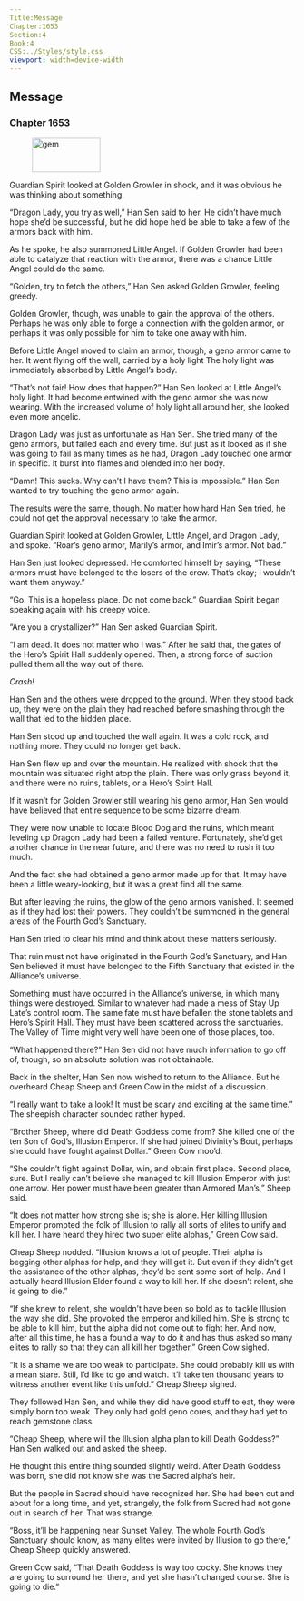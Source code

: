 ```yaml
---
Title:Message 
Chapter:1653 
Section:4 
Book:4 
CSS:../Styles/style.css 
viewport: width=device-width
---
```

  
## Message
### Chapter 1653
  
<figure>
	<img src="../Images/gem.gif" alt="gem" id="gem" width="120" height="60" />
</figure>
  

  
Guardian Spirit looked at Golden Growler in shock, and it was obvious he was thinking about something.

“Dragon Lady, you try as well,” Han Sen said to her. He didn’t have much hope she’d be successful, but he did hope he’d be able to take a few of the armors back with him.

As he spoke, he also summoned Little Angel. If Golden Growler had been able to catalyze that reaction with the armor, there was a chance Little Angel could do the same.

“Golden, try to fetch the others,” Han Sen asked Golden Growler, feeling greedy.

Golden Growler, though, was unable to gain the approval of the others. Perhaps he was only able to forge a connection with the golden armor, or perhaps it was only possible for him to take one away with him.

Before Little Angel moved to claim an armor, though, a geno armor came to her. It went flying off the wall, carried by a holy light The holy light was immediately absorbed by Little Angel’s body.

“That’s not fair! How does that happen?” Han Sen looked at Little Angel’s holy light. It had become entwined with the geno armor she was now wearing. With the increased volume of holy light all around her, she looked even more angelic.

Dragon Lady was just as unfortunate as Han Sen. She tried many of the geno armors, but failed each and every time. But just as it looked as if she was going to fail as many times as he had, Dragon Lady touched one armor in specific. It burst into flames and blended into her body.

“Damn! This sucks. Why can’t I have them? This is impossible.” Han Sen wanted to try touching the geno armor again.

The results were the same, though. No matter how hard Han Sen tried, he could not get the approval necessary to take the armor.

Guardian Spirit looked at Golden Growler, Little Angel, and Dragon Lady, and spoke. “Roar’s geno armor, Marily’s armor, and Imir’s armor. Not bad.”

Han Sen just looked depressed. He comforted himself by saying, “These armors must have belonged to the losers of the crew. That’s okay; I wouldn’t want them anyway.”

“Go. This is a hopeless place. Do not come back.” Guardian Spirit began speaking again with his creepy voice.

“Are you a crystallizer?” Han Sen asked Guardian Spirit.

“I am dead. It does not matter who I was.” After he said that, the gates of the Hero’s Spirit Hall suddenly opened. Then, a strong force of suction pulled them all the way out of there.

*Crash!*

Han Sen and the others were dropped to the ground. When they stood back up, they were on the plain they had reached before smashing through the wall that led to the hidden place.

Han Sen stood up and touched the wall again. It was a cold rock, and nothing more. They could no longer get back.

Han Sen flew up and over the mountain. He realized with shock that the mountain was situated right atop the plain. There was only grass beyond it, and there were no ruins, tablets, or a Hero’s Spirit Hall.

If it wasn’t for Golden Growler still wearing his geno armor, Han Sen would have believed that entire sequence to be some bizarre dream.

They were now unable to locate Blood Dog and the ruins, which meant leveling up Dragon Lady had been a failed venture. Fortunately, she’d get another chance in the near future, and there was no need to rush it too much.

And the fact she had obtained a geno armor made up for that. It may have been a little weary-looking, but it was a great find all the same.

But after leaving the ruins, the glow of the geno armors vanished. It seemed as if they had lost their powers. They couldn’t be summoned in the general areas of the Fourth God’s Sanctuary.

Han Sen tried to clear his mind and think about these matters seriously.

That ruin must not have originated in the Fourth God’s Sanctuary, and Han Sen believed it must have belonged to the Fifth Sanctuary that existed in the Alliance’s universe.

Something must have occurred in the Alliance’s universe, in which many things were destroyed. Similar to whatever had made a mess of Stay Up Late’s control room. The same fate must have befallen the stone tablets and Hero’s Spirit Hall. They must have been scattered across the sanctuaries. The Valley of Time might very well have been one of those places, too.

“What happened there?” Han Sen did not have much information to go off of, though, so an absolute solution was not obtainable.

Back in the shelter, Han Sen now wished to return to the Alliance. But he overheard Cheap Sheep and Green Cow in the midst of a discussion.

“I really want to take a look! It must be scary and exciting at the same time.” The sheepish character sounded rather hyped.

“Brother Sheep, where did Death Goddess come from? She killed one of the ten Son of God’s, Illusion Emperor. If she had joined Divinity’s Bout, perhaps she could have fought against Dollar.” Green Cow moo’d.

“She couldn’t fight against Dollar, win, and obtain first place. Second place, sure. But I really can’t believe she managed to kill Illusion Emperor with just one arrow. Her power must have been greater than Armored Man’s,” Sheep said.

“It does not matter how strong she is; she is alone. Her killing Illusion Emperor prompted the folk of Illusion to rally all sorts of elites to unify and kill her. I have heard they hired two super elite alphas,” Green Cow said.

Cheap Sheep nodded. “Illusion knows a lot of people. Their alpha is begging other alphas for help, and they will get it. But even if they didn’t get the assistance of the other alphas, they’d be sent some sort of help. And I actually heard Illusion Elder found a way to kill her. If she doesn’t relent, she is going to die.”

“If she knew to relent, she wouldn’t have been so bold as to tackle Illusion the way she did. She provoked the emperor and killed him. She is strong to be able to kill him, but the alpha did not come out to fight her. And now, after all this time, he has a found a way to do it and has thus asked so many elites to rally so that they can all kill her together,” Green Cow sighed.

“It is a shame we are too weak to participate. She could probably kill us with a mean stare. Still, I’d like to go and watch. It’ll take ten thousand years to witness another event like this unfold.” Cheap Sheep sighed.

They followed Han Sen, and while they did have good stuff to eat, they were simply born too weak. They only had gold geno cores, and they had yet to reach gemstone class.

“Cheap Sheep, where will the Illusion alpha plan to kill Death Goddess?” Han Sen walked out and asked the sheep.

He thought this entire thing sounded slightly weird. After Death Goddess was born, she did not know she was the Sacred alpha’s heir.

But the people in Sacred should have recognized her. She had been out and about for a long time, and yet, strangely, the folk from Sacred had not gone out in search of her. That was strange.

“Boss, it’ll be happening near Sunset Valley. The whole Fourth God’s Sanctuary should know, as many elites were invited by Illusion to go there,” Cheap Sheep quickly answered.

Green Cow said, “That Death Goddess is way too cocky. She knows they are going to surround her there, and yet she hasn’t changed course. She is going to die.”